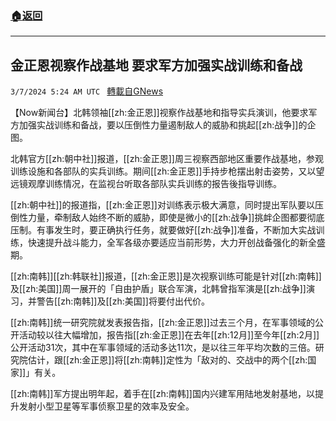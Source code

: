 ###  [:house:返回](README.md)
---


## 金正恩视察作战基地 要求军方加强实战训练和备战
`3/7/2024 5:24 AM UTC ` [轉載自GNews](https://gnews.org/articles/2372907)

【Now新闻台】北韩领袖[[zh:金正恩]]视察作战基地和指导实兵演训，他要求军方加强实战训练和备战，要以压倒性力量遏制敌人的威胁和挑起[[zh:战争]]的企图。

北韩官方[[zh:朝中社]]报道，[[zh:金正恩]]周三视察西部地区重要作战基地，参观训练设施和各部队的实兵训练。期间[[zh:金正恩]]手持步枪摆出射击姿势，又以望远镜观摩训练情况，在监视台听取各部队实兵训练的报告後指导训练。

[[zh:朝中社]]的报道指，[[zh:金正恩]]对训练表示极大满意，同时提出军队要以压倒性力量，牵制敌人始终不断的威胁，即使是微小的[[zh:战争]]挑衅企图都要彻底压制。有事发生时，要正确执行任务，就要做好[[zh:战争]]准备，不断加大实战训练，快速提升战斗能力，全军各级亦要适应当前形势，大力开创战备强化的新全盛期。

[[zh:南韩]][[zh:韩联社]]报道，[[zh:金正恩]]是次视察训练可能是针对[[zh:南韩]]及[[zh:美国]]周一展开的「自由护盾」联合军演，北韩曾指军演是[[zh:战争]]演习，并警告[[zh:南韩]]及[[zh:美国]]将要付出代价。

[[zh:南韩]]统一研究院就发表报告指，[[zh:金正恩]]过去三个月，在军事领域的公开活动较以往大幅增加，报告指[[zh:金正恩]]在去年[[zh:12月]]至今年[[zh:2月]]公开活动31次，其中在军事领域的活动多达11次，是以往三年平均次数的三倍。研究院估计，跟[[zh:金正恩]]将[[zh:南韩]]定性为「敌对的、交战中的两个[[zh:国家]]」有关。

[[zh:南韩]]军方提出明年起，着手在[[zh:南韩]]国内兴建军用陆地发射基地，以提升发射小型卫星等军事侦察卫星的效率及安全。
